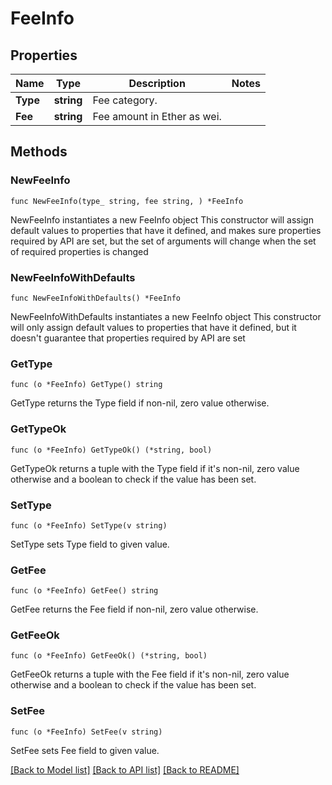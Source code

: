 # FeeInfo

## Properties

Name | Type | Description | Notes
------------ | ------------- | ------------- | -------------
**Type** | **string** | Fee category. | 
**Fee** | **string** | Fee amount in Ether as wei. | 

## Methods

### NewFeeInfo

`func NewFeeInfo(type_ string, fee string, ) *FeeInfo`

NewFeeInfo instantiates a new FeeInfo object
This constructor will assign default values to properties that have it defined,
and makes sure properties required by API are set, but the set of arguments
will change when the set of required properties is changed

### NewFeeInfoWithDefaults

`func NewFeeInfoWithDefaults() *FeeInfo`

NewFeeInfoWithDefaults instantiates a new FeeInfo object
This constructor will only assign default values to properties that have it defined,
but it doesn't guarantee that properties required by API are set

### GetType

`func (o *FeeInfo) GetType() string`

GetType returns the Type field if non-nil, zero value otherwise.

### GetTypeOk

`func (o *FeeInfo) GetTypeOk() (*string, bool)`

GetTypeOk returns a tuple with the Type field if it's non-nil, zero value otherwise
and a boolean to check if the value has been set.

### SetType

`func (o *FeeInfo) SetType(v string)`

SetType sets Type field to given value.


### GetFee

`func (o *FeeInfo) GetFee() string`

GetFee returns the Fee field if non-nil, zero value otherwise.

### GetFeeOk

`func (o *FeeInfo) GetFeeOk() (*string, bool)`

GetFeeOk returns a tuple with the Fee field if it's non-nil, zero value otherwise
and a boolean to check if the value has been set.

### SetFee

`func (o *FeeInfo) SetFee(v string)`

SetFee sets Fee field to given value.



[[Back to Model list]](../README.md#documentation-for-models) [[Back to API list]](../README.md#documentation-for-api-endpoints) [[Back to README]](../README.md)


